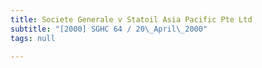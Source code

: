 ```yaml
---
title: Societe Generale v Statoil Asia Pacific Pte Ltd
subtitle: "[2000] SGHC 64 / 20\_April\_2000"
tags: null

---
```


